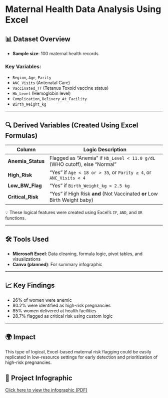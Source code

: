# Maternal Health Data Analysis Using Excel

## 📊 Dataset Overview
- **Sample size**: 100 maternal health records

### **Key Variables:**
- `Region`, `Age`, `Parity`
- `ANC_Visits` (Antenatal Care)
- `Vaccinated_TT` (Tetanus Toxoid vaccine status)
- `Hb_Level` (Hemoglobin level)
- `Complication`, `Delivery_At_Facility`
- `Birth_Weight_kg`

---

## 🔍 Derived Variables (Created Using Excel Formulas)

| Column         | Logic Description                                                                 |
|----------------|------------------------------------------------------------------------------------|
| **Anemia_Status** | Flagged as “Anemia” if `Hb_Level < 11.0 g/dL` (WHO cutoff), else “Normal”        |
| **High_Risk**      | “Yes” if `Age < 18 or > 35`, or `Parity ≥ 4`, or `ANC_Visits < 4`                 |
| **Low_BW_Flag**    | “Yes” if `Birth_Weight_kg < 2.5 kg`                                               |
| **Critical_Risk**  | “Yes” if High Risk **and** (Not Vaccinated **or** Low Birth Weight baby)        |

💡 These logical features were created using Excel’s `IF`, `AND`, and `OR` functions.

---

## 🛠️ Tools Used
- **Microsoft Excel**: Data cleaning, formula logic, pivot tables, and visualizations  
- **Canva (planned)**: For summary infographic

---

## 📈 Key Findings 
- 26% of women were anemic
- 80.2% were identified as high-risk pregnancies  
- 85% women delivered at health facilities  
- 28.7% flagged as critical risk using custom logic

---

## 🌍 Impact
This type of logical, Excel-based maternal risk flagging could be easily replicated in low-resource settings for early detection and prioritization of high-risk pregnancies.


## 📄 Project Infographic
[Click here to view the infographic (PDF)](./Maternal%20Health%20Data%20Poster.pdf)



